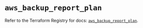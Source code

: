 # `aws_backup_report_plan`

Refer to the Terraform Registry for docs: [`aws_backup_report_plan`](https://registry.terraform.io/providers/hashicorp/aws/5.63.1/docs/resources/backup_report_plan).
